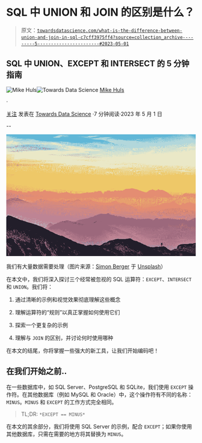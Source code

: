 # SQL 中 UNION 和 JOIN 的区别是什么？

> 原文：[`towardsdatascience.com/what-is-the-difference-between-union-and-join-in-sql-c7cff3975ff4?source=collection_archive---------5-----------------------#2023-05-01`](https://towardsdatascience.com/what-is-the-difference-between-union-and-join-in-sql-c7cff3975ff4?source=collection_archive---------5-----------------------#2023-05-01)

## SQL 中 UNION、EXCEPT 和 INTERSECT 的 5 分钟指南

[](https://mikehuls.medium.com/?source=post_page-----c7cff3975ff4--------------------------------)![Mike Huls](https://mikehuls.medium.com/?source=post_page-----c7cff3975ff4--------------------------------)[](https://towardsdatascience.com/?source=post_page-----c7cff3975ff4--------------------------------)![Towards Data Science](https://towardsdatascience.com/?source=post_page-----c7cff3975ff4--------------------------------) [Mike Huls](https://mikehuls.medium.com/?source=post_page-----c7cff3975ff4--------------------------------)

·

[关注](https://medium.com/m/signin?actionUrl=https%3A%2F%2Fmedium.com%2F_%2Fsubscribe%2Fuser%2F7ffb62c607ee&operation=register&redirect=https%3A%2F%2Ftowardsdatascience.com%2Fwhat-is-the-difference-between-union-and-join-in-sql-c7cff3975ff4&user=Mike+Huls&userId=7ffb62c607ee&source=post_page-7ffb62c607ee----c7cff3975ff4---------------------post_header-----------) 发表在 [Towards Data Science](https://towardsdatascience.com/?source=post_page-----c7cff3975ff4--------------------------------) ·7 分钟阅读·2023 年 5 月 1 日[](https://medium.com/m/signin?actionUrl=https%3A%2F%2Fmedium.com%2F_%2Fvote%2Ftowards-data-science%2Fc7cff3975ff4&operation=register&redirect=https%3A%2F%2Ftowardsdatascience.com%2Fwhat-is-the-difference-between-union-and-join-in-sql-c7cff3975ff4&user=Mike+Huls&userId=7ffb62c607ee&source=-----c7cff3975ff4---------------------clap_footer-----------)

--

[](https://medium.com/m/signin?actionUrl=https%3A%2F%2Fmedium.com%2F_%2Fbookmark%2Fp%2Fc7cff3975ff4&operation=register&redirect=https%3A%2F%2Ftowardsdatascience.com%2Fwhat-is-the-difference-between-union-and-join-in-sql-c7cff3975ff4&source=-----c7cff3975ff4---------------------bookmark_footer-----------)![](img/21ede7b38e5fd0033160d7bb0cdfbaea.png)

我们有大量数据需要处理（图片来源：[Simon Berger](https://unsplash.com/@8moments) 于 [Unsplash](https://unsplash.com/photos/twukN12EN7c)）

在本文中，我们将深入探讨三个经常被忽视的 SQL 运算符：`EXCEPT`、`INTERSECT` 和 `UNION`。我们将：

1.  通过清晰的示例和视觉效果彻底理解这些概念

1.  理解运算符的“规则”以真正掌握如何使用它们

1.  探索一个更复杂的示例

1.  理解与 `JOIN` 的区别，并讨论何时使用哪种

在本文的结尾，你将掌握一些强大的新工具，让我们开始编码吧！

## 在我们开始之前..

在一些数据库中，如 SQL Server、PostgreSQL 和 SQLite，我们使用 `EXCEPT` 操作符。在其他数据库（例如 MySQL 和 Oracle）中，这个操作符有不同的名称：`MINUS`。`MINUS` 和 `EXCEPT` 的工作方式完全相同。

> TL;DR: `*EXCEPT == MINUS*`

在本文的其余部分，我们将使用 SQL Server 的示例，配合 `EXCEPT`；如果你使用其他数据库，只需在需要的地方将其替换为 `MINUS`。
